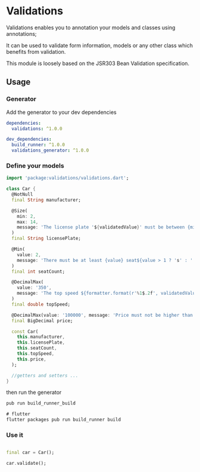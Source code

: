 # Validations

Validations enables you to annotation your models and classes using annotations;

It can be used to validate form information, models or any other class which benefits from
validation.

This module is loosely based on the JSR303 Bean Validation specification.

## Usage

### Generator

Add the generator to your dev dependencies

```yaml
dependencies:
  validations: ^1.0.0

dev_dependencies:
  build_runner: ^1.0.0
  validations_generator: ^1.0.0
```

### Define your models

```dart
import 'package:validations/validations.dart';

class Car {
  @NotNull
  final String manufacturer;

  @Size(
    min: 2,
    max: 14,
    message: 'The license plate '${validatedValue}' must be between {min} and {max} characters long'
  )
  final String licensePlate;

  @Min(
    value: 2,
    message: 'There must be at least {value} seat${value > 1 ? 's' : ''}'
  )
  final int seatCount;

  @DecimalMax(
    value: '350',
    message: 'The top speed ${formatter.format(r'%1$.2f', validatedValue)} is higher than {value}'
  )
  final double topSpeed;

  @DecimalMax(value: '100000', message: 'Price must not be higher than ${value}')
  final BigDecimal price;

  const Car(
    this.manufacturer,
    this.licensePlate,
    this.seatCount,
    this.topSpeed,
    this.price,
  );

  //getters and setters ...
}
```

then run the generator

```dart
pub run build_runner_build

# flutter
flutter packages pub run build_runner build
```

### Use it


```dart

final car = Car();

car.validate();

```

